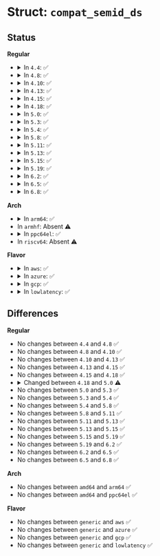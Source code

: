 # Struct: <code>compat_semid_ds</code>

## Status
<b>Regular</b>
<ul>
<li>
<details>
<summary>In <code>4.4</code>: ✅</summary>

```c
struct compat_semid_ds {
    struct compat_ipc_perm sem_perm;
    compat_time_t sem_otime;
    compat_time_t sem_ctime;
    compat_uptr_t sem_base;
    compat_uptr_t sem_pending;
    compat_uptr_t sem_pending_last;
    compat_uptr_t undo;
    short unsigned int sem_nsems;
};
```
</details>
</li>
<li>
<details>
<summary>In <code>4.8</code>: ✅</summary>

```c
struct compat_semid_ds {
    struct compat_ipc_perm sem_perm;
    compat_time_t sem_otime;
    compat_time_t sem_ctime;
    compat_uptr_t sem_base;
    compat_uptr_t sem_pending;
    compat_uptr_t sem_pending_last;
    compat_uptr_t undo;
    short unsigned int sem_nsems;
};
```
</details>
</li>
<li>
<details>
<summary>In <code>4.10</code>: ✅</summary>

```c
struct compat_semid_ds {
    struct compat_ipc_perm sem_perm;
    compat_time_t sem_otime;
    compat_time_t sem_ctime;
    compat_uptr_t sem_base;
    compat_uptr_t sem_pending;
    compat_uptr_t sem_pending_last;
    compat_uptr_t undo;
    short unsigned int sem_nsems;
};
```
</details>
</li>
<li>
<details>
<summary>In <code>4.13</code>: ✅</summary>

```c
struct compat_semid_ds {
    struct compat_ipc_perm sem_perm;
    compat_time_t sem_otime;
    compat_time_t sem_ctime;
    compat_uptr_t sem_base;
    compat_uptr_t sem_pending;
    compat_uptr_t sem_pending_last;
    compat_uptr_t undo;
    short unsigned int sem_nsems;
};
```
</details>
</li>
<li>
<details>
<summary>In <code>4.15</code>: ✅</summary>

```c
struct compat_semid_ds {
    struct compat_ipc_perm sem_perm;
    compat_time_t sem_otime;
    compat_time_t sem_ctime;
    compat_uptr_t sem_base;
    compat_uptr_t sem_pending;
    compat_uptr_t sem_pending_last;
    compat_uptr_t undo;
    short unsigned int sem_nsems;
};
```
</details>
</li>
<li>
<details>
<summary>In <code>4.18</code>: ✅</summary>

```c
struct compat_semid_ds {
    struct compat_ipc_perm sem_perm;
    compat_time_t sem_otime;
    compat_time_t sem_ctime;
    compat_uptr_t sem_base;
    compat_uptr_t sem_pending;
    compat_uptr_t sem_pending_last;
    compat_uptr_t undo;
    short unsigned int sem_nsems;
};
```
</details>
</li>
<li>
<details>
<summary>In <code>5.0</code>: ✅</summary>

```c
struct compat_semid_ds {
    struct compat_ipc_perm sem_perm;
    old_time32_t sem_otime;
    old_time32_t sem_ctime;
    compat_uptr_t sem_base;
    compat_uptr_t sem_pending;
    compat_uptr_t sem_pending_last;
    compat_uptr_t undo;
    short unsigned int sem_nsems;
};
```
</details>
</li>
<li>
<details>
<summary>In <code>5.3</code>: ✅</summary>

```c
struct compat_semid_ds {
    struct compat_ipc_perm sem_perm;
    old_time32_t sem_otime;
    old_time32_t sem_ctime;
    compat_uptr_t sem_base;
    compat_uptr_t sem_pending;
    compat_uptr_t sem_pending_last;
    compat_uptr_t undo;
    short unsigned int sem_nsems;
};
```
</details>
</li>
<li>
<details>
<summary>In <code>5.4</code>: ✅</summary>

```c
struct compat_semid_ds {
    struct compat_ipc_perm sem_perm;
    old_time32_t sem_otime;
    old_time32_t sem_ctime;
    compat_uptr_t sem_base;
    compat_uptr_t sem_pending;
    compat_uptr_t sem_pending_last;
    compat_uptr_t undo;
    short unsigned int sem_nsems;
};
```
</details>
</li>
<li>
<details>
<summary>In <code>5.8</code>: ✅</summary>

```c
struct compat_semid_ds {
    struct compat_ipc_perm sem_perm;
    old_time32_t sem_otime;
    old_time32_t sem_ctime;
    compat_uptr_t sem_base;
    compat_uptr_t sem_pending;
    compat_uptr_t sem_pending_last;
    compat_uptr_t undo;
    short unsigned int sem_nsems;
};
```
</details>
</li>
<li>
<details>
<summary>In <code>5.11</code>: ✅</summary>

```c
struct compat_semid_ds {
    struct compat_ipc_perm sem_perm;
    old_time32_t sem_otime;
    old_time32_t sem_ctime;
    compat_uptr_t sem_base;
    compat_uptr_t sem_pending;
    compat_uptr_t sem_pending_last;
    compat_uptr_t undo;
    short unsigned int sem_nsems;
};
```
</details>
</li>
<li>
<details>
<summary>In <code>5.13</code>: ✅</summary>

```c
struct compat_semid_ds {
    struct compat_ipc_perm sem_perm;
    old_time32_t sem_otime;
    old_time32_t sem_ctime;
    compat_uptr_t sem_base;
    compat_uptr_t sem_pending;
    compat_uptr_t sem_pending_last;
    compat_uptr_t undo;
    short unsigned int sem_nsems;
};
```
</details>
</li>
<li>
<details>
<summary>In <code>5.15</code>: ✅</summary>

```c
struct compat_semid_ds {
    struct compat_ipc_perm sem_perm;
    old_time32_t sem_otime;
    old_time32_t sem_ctime;
    compat_uptr_t sem_base;
    compat_uptr_t sem_pending;
    compat_uptr_t sem_pending_last;
    compat_uptr_t undo;
    short unsigned int sem_nsems;
};
```
</details>
</li>
<li>
<details>
<summary>In <code>5.19</code>: ✅</summary>

```c
struct compat_semid_ds {
    struct compat_ipc_perm sem_perm;
    old_time32_t sem_otime;
    old_time32_t sem_ctime;
    compat_uptr_t sem_base;
    compat_uptr_t sem_pending;
    compat_uptr_t sem_pending_last;
    compat_uptr_t undo;
    short unsigned int sem_nsems;
};
```
</details>
</li>
<li>
<details>
<summary>In <code>6.2</code>: ✅</summary>

```c
struct compat_semid_ds {
    struct compat_ipc_perm sem_perm;
    old_time32_t sem_otime;
    old_time32_t sem_ctime;
    compat_uptr_t sem_base;
    compat_uptr_t sem_pending;
    compat_uptr_t sem_pending_last;
    compat_uptr_t undo;
    short unsigned int sem_nsems;
};
```
</details>
</li>
<li>
<details>
<summary>In <code>6.5</code>: ✅</summary>

```c
struct compat_semid_ds {
    struct compat_ipc_perm sem_perm;
    old_time32_t sem_otime;
    old_time32_t sem_ctime;
    compat_uptr_t sem_base;
    compat_uptr_t sem_pending;
    compat_uptr_t sem_pending_last;
    compat_uptr_t undo;
    short unsigned int sem_nsems;
};
```
</details>
</li>
<li>
<details>
<summary>In <code>6.8</code>: ✅</summary>

```c
struct compat_semid_ds {
    struct compat_ipc_perm sem_perm;
    old_time32_t sem_otime;
    old_time32_t sem_ctime;
    compat_uptr_t sem_base;
    compat_uptr_t sem_pending;
    compat_uptr_t sem_pending_last;
    compat_uptr_t undo;
    short unsigned int sem_nsems;
};
```
</details>
</li>
</ul>
<b>Arch</b>
<ul>
<li>
<details>
<summary>In <code>arm64</code>: ✅</summary>

```c
struct compat_semid_ds {
    struct compat_ipc_perm sem_perm;
    old_time32_t sem_otime;
    old_time32_t sem_ctime;
    compat_uptr_t sem_base;
    compat_uptr_t sem_pending;
    compat_uptr_t sem_pending_last;
    compat_uptr_t undo;
    short unsigned int sem_nsems;
};
```
</details>
</li>
<li>
In <code>armhf</code>: Absent ⚠️
</li>
<li>
<details>
<summary>In <code>ppc64el</code>: ✅</summary>

```c
struct compat_semid_ds {
    struct compat_ipc_perm sem_perm;
    old_time32_t sem_otime;
    old_time32_t sem_ctime;
    compat_uptr_t sem_base;
    compat_uptr_t sem_pending;
    compat_uptr_t sem_pending_last;
    compat_uptr_t undo;
    short unsigned int sem_nsems;
};
```
</details>
</li>
<li>
In <code>riscv64</code>: Absent ⚠️
</li>
</ul>
<b>Flavor</b>
<ul>
<li>
<details>
<summary>In <code>aws</code>: ✅</summary>

```c
struct compat_semid_ds {
    struct compat_ipc_perm sem_perm;
    old_time32_t sem_otime;
    old_time32_t sem_ctime;
    compat_uptr_t sem_base;
    compat_uptr_t sem_pending;
    compat_uptr_t sem_pending_last;
    compat_uptr_t undo;
    short unsigned int sem_nsems;
};
```
</details>
</li>
<li>
<details>
<summary>In <code>azure</code>: ✅</summary>

```c
struct compat_semid_ds {
    struct compat_ipc_perm sem_perm;
    old_time32_t sem_otime;
    old_time32_t sem_ctime;
    compat_uptr_t sem_base;
    compat_uptr_t sem_pending;
    compat_uptr_t sem_pending_last;
    compat_uptr_t undo;
    short unsigned int sem_nsems;
};
```
</details>
</li>
<li>
<details>
<summary>In <code>gcp</code>: ✅</summary>

```c
struct compat_semid_ds {
    struct compat_ipc_perm sem_perm;
    old_time32_t sem_otime;
    old_time32_t sem_ctime;
    compat_uptr_t sem_base;
    compat_uptr_t sem_pending;
    compat_uptr_t sem_pending_last;
    compat_uptr_t undo;
    short unsigned int sem_nsems;
};
```
</details>
</li>
<li>
<details>
<summary>In <code>lowlatency</code>: ✅</summary>

```c
struct compat_semid_ds {
    struct compat_ipc_perm sem_perm;
    old_time32_t sem_otime;
    old_time32_t sem_ctime;
    compat_uptr_t sem_base;
    compat_uptr_t sem_pending;
    compat_uptr_t sem_pending_last;
    compat_uptr_t undo;
    short unsigned int sem_nsems;
};
```
</details>
</li>
</ul>

## Differences
<b>Regular</b>
<ul>
<li>
No changes between <code>4.4</code> and <code>4.8</code> ✅
</li>
<li>
No changes between <code>4.8</code> and <code>4.10</code> ✅
</li>
<li>
No changes between <code>4.10</code> and <code>4.13</code> ✅
</li>
<li>
No changes between <code>4.13</code> and <code>4.15</code> ✅
</li>
<li>
No changes between <code>4.15</code> and <code>4.18</code> ✅
</li>
<li>
<details>
<summary>Changed between <code>4.18</code> and <code>5.0</code> ⚠️</summary>
<ul>
<li>
<b>Field type changed. </b>
<code>compat_time_t sem_otime</code> ➡️ <code>old_time32_t sem_otime</code>
</li>
<li>
<b>Field type changed. </b>
<code>compat_time_t sem_ctime</code> ➡️ <code>old_time32_t sem_ctime</code>
</li>
</ul>
</details>
</li>
<li>
No changes between <code>5.0</code> and <code>5.3</code> ✅
</li>
<li>
No changes between <code>5.3</code> and <code>5.4</code> ✅
</li>
<li>
No changes between <code>5.4</code> and <code>5.8</code> ✅
</li>
<li>
No changes between <code>5.8</code> and <code>5.11</code> ✅
</li>
<li>
No changes between <code>5.11</code> and <code>5.13</code> ✅
</li>
<li>
No changes between <code>5.13</code> and <code>5.15</code> ✅
</li>
<li>
No changes between <code>5.15</code> and <code>5.19</code> ✅
</li>
<li>
No changes between <code>5.19</code> and <code>6.2</code> ✅
</li>
<li>
No changes between <code>6.2</code> and <code>6.5</code> ✅
</li>
<li>
No changes between <code>6.5</code> and <code>6.8</code> ✅
</li>
</ul>
<b>Arch</b>
<ul>
<li>
No changes between <code>amd64</code> and <code>arm64</code> ✅
</li>
<li>
No changes between <code>amd64</code> and <code>ppc64el</code> ✅
</li>
</ul>
<b>Flavor</b>
<ul>
<li>
No changes between <code>generic</code> and <code>aws</code> ✅
</li>
<li>
No changes between <code>generic</code> and <code>azure</code> ✅
</li>
<li>
No changes between <code>generic</code> and <code>gcp</code> ✅
</li>
<li>
No changes between <code>generic</code> and <code>lowlatency</code> ✅
</li>
</ul>
